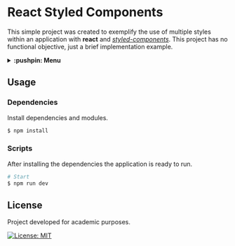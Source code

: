 # React Styled Components
This simple project was created to exemplify the use of multiple styles within an application with **react** and [*styled-components*](https://github.com/styled-components). This project has no functional objective, just a brief implementation example.

<details>
  <summary>
    <strong>:pushpin: Menu</strong>
  </summary>
  <br>
  
> - [_**Usage**_](#usage)
>   - [_Dependencies_](#dependencies)
>   - [_Scripts_](#scripts)
> - [_**License**_](#license)
  
</details>

## Usage
### Dependencies
Install dependencies and modules.

```bash
$ npm install
```

### Scripts
After installing the dependencies the application is ready to run.

```bash
# Start
$ npm run dev
```

## License
Project developed for academic purposes.

[![License: MIT](https://img.shields.io/github/license/guiigos/react-styled-components?style=flat-square)](./LICENSE)
